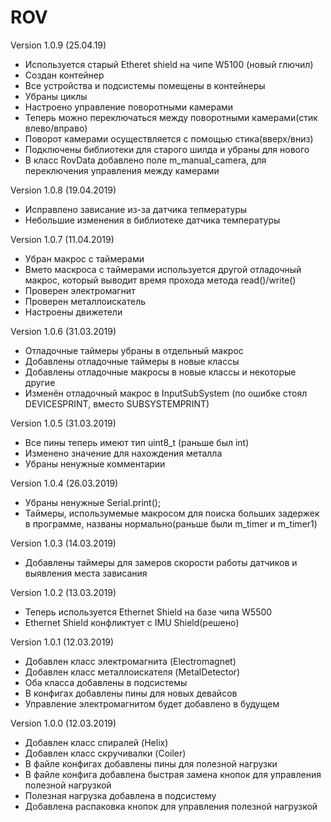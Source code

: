 # ROV

Version 1.0.9 (25.04.19)

- Используется старый Etheret shield на чипе W5100 (новый глючил)
- Создан контейнер
- Все устройства и подсистемы помещены в контейнеры
- Убраны циклы
- Настроено управление поворотными камерами
- Теперь можно переключаться между поворотными камерами(стик влево/вправо)
- Поворот камерами осуществляется с помощью стика(вверх/вниз)
- Подключены библиотеки для старого шилда и убраны для нового
- В класс RovData добавлено поле m_manual_camera, для переключения управления между камерами

Version 1.0.8 (19.04.2019)

- Исправлено зависание из-за датчика тепмературы
- Небольшие изменения в библиотеке датчика температуры

Version 1.0.7 (11.04.2019)

- Убран макрос с таймерами
- Вмето маскроса с таймерами используется другой отладочный макрос, который выводит время прохода метода read()/write()
- Проверен электромагнит
- Проверен металлоискатель
- Настроены движетели

Version 1.0.6 (31.03.2019)

- Отладочные таймеры убраны в отдельный макрос
- Добавлены отладочные таймеры в новые классы
- Добавлены отладочные макросы в новые классы и некоторые другие
- Изменён отладочный макрос в InputSubSystem (по ошибке стоял DEVICESPRINT, вместо SUBSYSTEMPRINT)

Version 1.0.5 (31.03.2019)

- Все пины теперь имеют тип uint8_t (раньше был int)
- Изменено значение для нахождения металла
- Убраны ненужные комментарии

Version 1.0.4 (26.03.2019)

- Убраны ненужные Serial.print();
- Таймеры, использумемые макросом для поиска больших задержек в программе, названы нормально(раньше были m_timer и m_timer1)

Version 1.0.3 (14.03.2019)

- Добавлены таймеры для замеров скорости работы датчиков и выявления места зависания


Version 1.0.2 (13.03.2019)

- Теперь используется Ethernet Shield на базе чипа W5500
- Ethernet Shield конфликтует с IMU Shield(решено)


Version 1.0.1 (12.03.2019)

- Добавлен класс электромагнита (Electromagnet)
- Добавлен класс металлоискателя (MetalDetector)
- Оба класса добавлены в подсистемы
- В конфигах добавлены пины для новых девайсов
- Управление электромагнитом будет добавлено в будущем


Version 1.0.0 (12.03.2019)

- Добавлен класс спиралей (Helix)
- Добавлен класс скручивалки (Coiler)
- В файле конфигах добавлены пины для полезной нагрузки
- В файле конфига добавлена быстрая замена кнопок для управления полезной нагрузкой
- Полезная нагрузка добавлена в подсистему
- Добавлена распаковка кнопок для управления полезной нагрузкой
